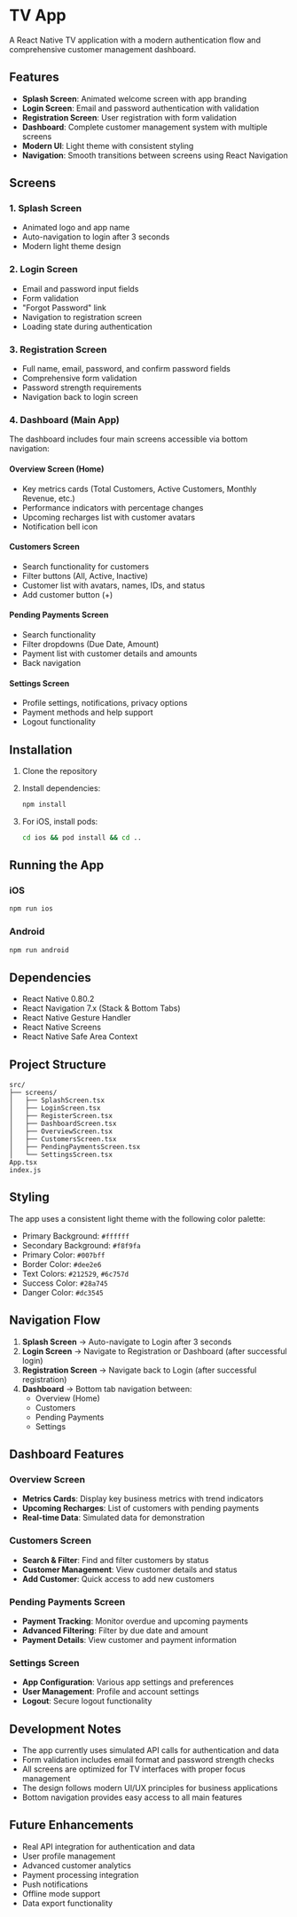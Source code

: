 # TV App

A React Native TV application with a modern authentication flow and comprehensive customer management dashboard.

## Features

- **Splash Screen**: Animated welcome screen with app branding
- **Login Screen**: Email and password authentication with validation
- **Registration Screen**: User registration with form validation
- **Dashboard**: Complete customer management system with multiple screens
- **Modern UI**: Light theme with consistent styling
- **Navigation**: Smooth transitions between screens using React Navigation

## Screens

### 1. Splash Screen
- Animated logo and app name
- Auto-navigation to login after 3 seconds
- Modern light theme design

### 2. Login Screen
- Email and password input fields
- Form validation
- "Forgot Password" link
- Navigation to registration screen
- Loading state during authentication

### 3. Registration Screen
- Full name, email, password, and confirm password fields
- Comprehensive form validation
- Password strength requirements
- Navigation back to login screen

### 4. Dashboard (Main App)
The dashboard includes four main screens accessible via bottom navigation:

#### **Overview Screen (Home)**
- Key metrics cards (Total Customers, Active Customers, Monthly Revenue, etc.)
- Performance indicators with percentage changes
- Upcoming recharges list with customer avatars
- Notification bell icon

#### **Customers Screen**
- Search functionality for customers
- Filter buttons (All, Active, Inactive)
- Customer list with avatars, names, IDs, and status
- Add customer button (+)

#### **Pending Payments Screen**
- Search functionality
- Filter dropdowns (Due Date, Amount)
- Payment list with customer details and amounts
- Back navigation

#### **Settings Screen**
- Profile settings, notifications, privacy options
- Payment methods and help support
- Logout functionality

## Installation

1. Clone the repository
2. Install dependencies:
   ```bash
   npm install
   ```

3. For iOS, install pods:
   ```bash
   cd ios && pod install && cd ..
   ```

## Running the App

### iOS
```bash
npm run ios
```

### Android
```bash
npm run android
```

## Dependencies

- React Native 0.80.2
- React Navigation 7.x (Stack & Bottom Tabs)
- React Native Gesture Handler
- React Native Screens
- React Native Safe Area Context

## Project Structure

```
src/
├── screens/
│   ├── SplashScreen.tsx
│   ├── LoginScreen.tsx
│   ├── RegisterScreen.tsx
│   ├── DashboardScreen.tsx
│   ├── OverviewScreen.tsx
│   ├── CustomersScreen.tsx
│   ├── PendingPaymentsScreen.tsx
│   └── SettingsScreen.tsx
App.tsx
index.js
```

## Styling

The app uses a consistent light theme with the following color palette:
- Primary Background: `#ffffff`
- Secondary Background: `#f8f9fa`
- Primary Color: `#007bff`
- Border Color: `#dee2e6`
- Text Colors: `#212529`, `#6c757d`
- Success Color: `#28a745`
- Danger Color: `#dc3545`

## Navigation Flow

1. **Splash Screen** → Auto-navigate to Login after 3 seconds
2. **Login Screen** → Navigate to Registration or Dashboard (after successful login)
3. **Registration Screen** → Navigate back to Login (after successful registration)
4. **Dashboard** → Bottom tab navigation between:
   - Overview (Home)
   - Customers
   - Pending Payments
   - Settings

## Dashboard Features

### Overview Screen
- **Metrics Cards**: Display key business metrics with trend indicators
- **Upcoming Recharges**: List of customers with pending payments
- **Real-time Data**: Simulated data for demonstration

### Customers Screen
- **Search & Filter**: Find and filter customers by status
- **Customer Management**: View customer details and status
- **Add Customer**: Quick access to add new customers

### Pending Payments Screen
- **Payment Tracking**: Monitor overdue and upcoming payments
- **Advanced Filtering**: Filter by due date and amount
- **Payment Details**: View customer and payment information

### Settings Screen
- **App Configuration**: Various app settings and preferences
- **User Management**: Profile and account settings
- **Logout**: Secure logout functionality

## Development Notes

- The app currently uses simulated API calls for authentication and data
- Form validation includes email format and password strength checks
- All screens are optimized for TV interfaces with proper focus management
- The design follows modern UI/UX principles for business applications
- Bottom navigation provides easy access to all main features

## Future Enhancements

- Real API integration for authentication and data
- User profile management
- Advanced customer analytics
- Payment processing integration
- Push notifications
- Offline mode support
- Data export functionality

